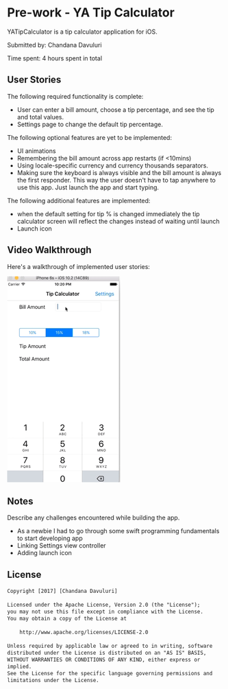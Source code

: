 
# Pre-work - YA Tip Calculator

YATipCalculator is a tip calculator application for iOS.

Submitted by: Chandana Davuluri

Time spent: 4 hours spent in total

## User Stories

The following required functionality is complete:

* User can enter a bill amount, choose a tip percentage, and see the tip and total values.
* Settings page to change the default tip percentage.

The following optional features are yet to be implemented:
* UI animations
* Remembering the bill amount across app restarts (if <10mins)
* Using locale-specific currency and currency thousands separators.
* Making sure the keyboard is always visible and the bill amount is always the first responder. This way the user doesn't have to tap anywhere to use this app. Just launch the app and start typing.

The following additional features are implemented:

- when the default setting for tip % is changed immediately the tip calculator screen will reflect the changes instead of waiting until launch
- Launch icon

## Video Walkthrough 

Here's a walkthrough of implemented user stories:

![](YATipCalculator/YATipCalculator.gif)

## Notes

Describe any challenges encountered while building the app.
- As a newbie I had to go through some swift programming fundamentals to start developing app
- Linking Settings view controller
- Adding launch icon


## License

    Copyright [2017] [Chandana Davuluri]

    Licensed under the Apache License, Version 2.0 (the "License");
    you may not use this file except in compliance with the License.
    You may obtain a copy of the License at

        http://www.apache.org/licenses/LICENSE-2.0

    Unless required by applicable law or agreed to in writing, software
    distributed under the License is distributed on an "AS IS" BASIS,
    WITHOUT WARRANTIES OR CONDITIONS OF ANY KIND, either express or implied.
    See the License for the specific language governing permissions and
    limitations under the License.